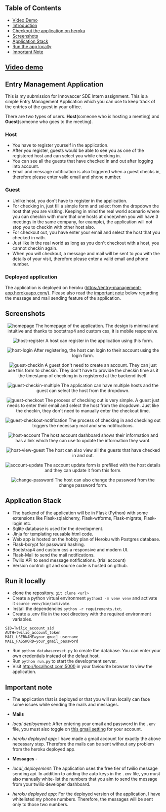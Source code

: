 ## Table of Contents

- [Video Demo](#video_demo)
- [Introduction](#introduction)
- [Checkout the application on heroku](#heroku)
- [Screenshots](#screenshots)
- [Application Stack](#app_stack)
- [Run the app locally](#local)
- [Important Note](#imp_note)



## [Video demo](https://www.youtube.com/watch?v=WhA7RoPlmko)<a name = "video_demo"></a>
## Entry Management Application<a name = "introduction"></a>

This is my submission for Innovaccer SDE Intern assignment.
This is a simple Entry Management Application which you can use to keep track of the entries of the guest in your office.

There are two types of users. **Host**(someone who is hosting a meeting) and **Guest**(someone who goes to the meeting).

### Host

-   You have to register yourself in the application.
-   After you register, guests would be able to see you as one of the registered host and can select you while checking in.
-   You can see all the guests that have checked in and out after logging into account.
-   Email and message notification is also triggered when a guest checks in, therefore please enter valid email and phone number.

### Guest

-   Unlike host, you don't have to register in the application.
-   For checking in, just fill a simple form and select from the dropdown the host that you are visiting. Keeping in mind the real world scenario where you can checkin with more that one hosts at once(when you
    will have 3 meetings in the same company, for example), the application will not stop you to checkin with other host also.
-   For checkout out, you have enter your email and select the host that you checked in with.
-   Just like in the real world as long as you don't checkout with a host, you cannot checkin again.
-   When you will checkout, a message and mail will be sent to you with the details of your visit, therefore please enter a valid email and phone number.

### Deployed application<a name = "heroku"></a>
The application is deployed on heroku (https://entry-management-app.herokuapp.com/).
Please also read the [important note](#imp_note) below regarding the message and mail sending feature of the application.

## Screenshots<a name = "screenshots"></a>

<p align="center">
	<img src="https://user-images.githubusercontent.com/34679965/69772816-ff1c8280-11b6-11ea-8b49-f629cd8e09ab.png" alt="homepage"> 
    <span align="center"> The homepage of the application. The design is minimal and intuitive and thanks to bootstrap4 and custom css, it is mobile responsive.</span>
</p>

<p align="center">
	<img src="https://user-images.githubusercontent.com/34679965/69772821-ffb51900-11b6-11ea-9d50-640a81026bfe.png" alt="host-register"> 
    <span align="center"> A host can register in the application using this form.</span>
</p>

<p align="center">
	<img src="https://user-images.githubusercontent.com/34679965/69772820-ffb51900-11b6-11ea-8a90-a01599f55a0d.png" alt="host-login"> 
    <span align="center"> After registering, the host can login to their account using the login form.</span>
</p>

<p align="center">
	<img src="https://user-images.githubusercontent.com/34679965/69772812-fe83ec00-11b6-11ea-8b8d-eb6c096aa70f.png" alt="guest-checkin"> 
    <span align="center">A guest don't need to create an account. They can just use this form to checkin. They don't have to provide the checkin time as it the timestamp of checking in is registered at the backend itself.</span>
</p>

<p align="center">
	<img src="https://user-images.githubusercontent.com/34679965/69772813-fe83ec00-11b6-11ea-91a3-72641de2d045.png" alt="guest-checkin-multiple"> 
    <span align="center">The application can have multiple hosts and the guest can select the host from the dropdown.</span>
</p>

<p align="center">
	<img src="https://user-images.githubusercontent.com/34679965/69772814-fe83ec00-11b6-11ea-8a22-f5e204e4cccb.png" alt="guest-checkout"> 
    <span align="center">The process of checking out is very simple. A guest just needs to enter their email and select the host from the dropdown. Just like the checkin, they don't need to manually enter the checkout time.</span>
</p>

<p align="center">
	<img src="https://user-images.githubusercontent.com/34679965/69772815-ff1c8280-11b6-11ea-8520-4025b27bdcc1.png" alt="guest-checkout-notification"> 
    <span align="center">The process of checking in and checking out triggers the necessary mail and sms notifications.</span>
</p>

<p align="center">
	<img src="https://user-images.githubusercontent.com/34679965/69772818-ff1c8280-11b6-11ea-9c1b-55034380ccd8.png" alt="host-account"> 
    <span align="center">The host account dashboard shows their information and has a link which they can use to update the information they want.</span>
</p>

<p align="center">
	<img src="https://user-images.githubusercontent.com/34679965/69772810-fdeb5580-11b6-11ea-95f8-97c2c08cdd44.png" alt="host-view-guest"> 
    <span align="center">The host can also view all the guests that have checked in and out.</span>
</p>

<p align="center">
	<img src="https://user-images.githubusercontent.com/34679965/69772823-004daf80-11b7-11ea-9a6e-4b85c02062e1.png" alt="account-update"> 
    <span align="center">The account update form is prefilled with the host details and they can update it from this form.</span>
</p>

<p align="center">
	<img src="https://user-images.githubusercontent.com/34679965/69772819-ffb51900-11b6-11ea-8a58-26334edd207a.png" alt="change-password"> 
    <span align="center">The host can also change the password from the change password form.</span>
</p>

## Application Stack<a name = "app_stack"></a>

-   The backend of the application will be in Flask (Python) with some extensions like Flask-sqlalchemy, Flask-wtforms, Flask-migrate, Flask-login etc.
-   Sqlite database is used for the development.
-   Jinja for templating reusable html code.
-   Web app is hosted on the hobby plan of Heroku with Postgres database.
-   Flask-bcrypt for password hashing.
-   Bootstrap4 and custom css a responsive and modern UI.
-   Flask-Mail to send the mail notifications.
-   Twilio API to send message notifications. (trial account)
-   Version control: git and source code is hosted on github.

## Run it locally<a name = "local"></a>

-   clone the repository. `git clone <url>`
-   Create a python virtual environment `python3 -m venv venv` and activate it `source venv/bin/activate`.
-   Install the dependencies `python -r requirements.txt`.
-   Create a .env file in the root directory with the required environment variables.

```
SID=Twilio_account_sid
AUTH=twilio_account_token
MAIL_USERNAME=your_gmail_username
MAIL_PASSWORD=your_gmail_password
```

-   Run `python databasereset.py` to create the database. You can enter your own credentials instead of the defaut host.
-   Run `python run.py` to start the development server.
-   Visit http://localhost.com:5000 in your faviourite browser to view the application.

## Important note<a name="imp_note"></a>
- The application that is deployed or that you will run locally can face some issues while sending the mails and messages. 

- **Mails**
- _local deployement:_ After entering your email and password in the `.env` file, you must also toggle on [this gmail setting](https://myaccount.google.com/lesssecureapps) for your account.
- _heroku deployed app:_ I have made a gmail account for exactly the above necessary step. Therefore the mails can be sent without any problem from the heroku deployed app.

- **Messages** - 
- _local_deployement:_ The application uses the free tier of twilio message sending api. In addition to adding the auto keys in the `.env` file, you must also manually white-list the numbers that you aim to send the message from your twilio developer dashboard. 
- _heroku deployed app:_ For the deployed version of the application, I have whitelisted my phone numbers. Therefore, the messages will be sent only to those two numbers.
